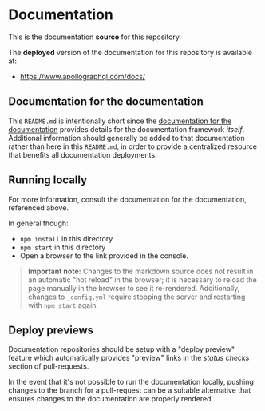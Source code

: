 # Documentation

This is the documentation **source** for this repository.

The **deployed** version of the documentation for this repository is available at:

- https://www.apollographql.com/docs/

## Documentation for the documentation

This `README.md` is intentionally short since the [documentation for the documentation](https://docs-docs.netlify.com/docs/docs/) provides details for the documentation framework _itself_. Additional information should generally be added to that documentation rather than here in this `README.md`, in order to provide a centralized resource that benefits all documentation deployments.

## Running locally

For more information, consult the documentation for the documentation, referenced above.

In general though:

- `npm install` in this directory
- `npm start` in this directory
- Open a browser to the link provided in the console.

> **Important note:** Changes to the markdown source does not result in an automatic "hot reload" in the browser; it is necessary to reload the page manually in the browser to see it re-rendered. Additionally, changes to `_config.yml` require stopping the server and restarting with `npm start` again.

## Deploy previews

Documentation repositories should be setup with a "deploy preview" feature which automatically provides "preview" links in the _status checks_ section of pull-requests.

In the event that it's not possible to run the documentation locally, pushing changes to the branch for a pull-request can be a suitable alternative that ensures changes to the documentation are properly rendered.
